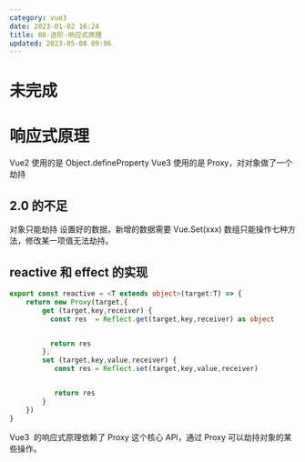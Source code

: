 ```yaml
---
category: vue3
date: 2023-01-02 16:24
title: 08-进阶-响应式原理
updated: 2023-05-08 09:06
---
```


# 未完成


# 响应式原理

Vue2 使用的是 Object.defineProperty Vue3 使用的是 Proxy，对对象做了一个劫持

## 2.0 的不足

对象只能劫持 设置好的数据，新增的数据需要 Vue.Set(xxx) 数组只能操作七种方法，修改某一项值无法劫持。

## reactive 和 effect 的实现

```ts
export const reactive = <T extends object>(target:T) => {
    return new Proxy(target,{
        get (target,key,receiver) {
          const res  = Reflect.get(target,key,receiver) as object


          return res
        },
        set (target,key,value,receiver) {
           const res = Reflect.set(target,key,value,receiver)


           return res
        }
    })
}
```

Vue3  的响应式原理依赖了 Proxy 这个核心 API，通过 Proxy 可以劫持对象的某些操作。